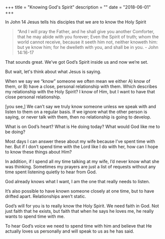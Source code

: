 +++
title = "Knowing God's Spirit"
description = ""
date = "2018-06-01"
+++

In John 14 Jesus tells his disciples that we are to know the Holy Spirit

> “And I will pray the Father, and he shall give you another Comforter, that he may abide with you forever; Even the Spirit of truth; whom the world cannot receive, because it seeth him not, neither knoweth him: but ye know him; for he dwelleth with you, and shall be in you. - John 14:16-17

That sounds great. We’ve got God’s Spirit inside us and now we’re set.

But wait, let's think about what Jesus is saying.

When we say we “know” someone we often mean we either A) know of them, or B) have a close, personal relationship with them. Which describes my relationship with the Holy Spirit? I know of Him, but I want to have that close personal relationship.            

[you see,] We can’t say we truly know someone unless we speak with and listen to them on a regular basis. If we ignore what the other person is saying, or never talk with them, then no relationship is going to develop.

What is on God’s heart? What is He doing today? What would God like me to be doing?

Most days I can answer these about my wife because I’ve spent time with her. But if I don’t spend time with the Lord like I do with her, how can I hope to know these things about Him?

In addition, if I spend all my time talking at my wife, I’d never know what she was thinking. Sometimes my prayers are just a list of requests without any time spent listening quietly to hear from God.

God already knows what I want, I am the one that really needs to listen.

It’s also possible to have known someone closely at one time, but to have drifted apart. Relationships aren’t static.

God’s will for you is to really know the Holy Spirit. We need faith in God. Not just faith that he exists, but faith that when he says he loves me, he really wants to spend time with me.

To hear God’s voice we need to spend time with him and believe that He actually loves us personally and will speak to us as he has said.
